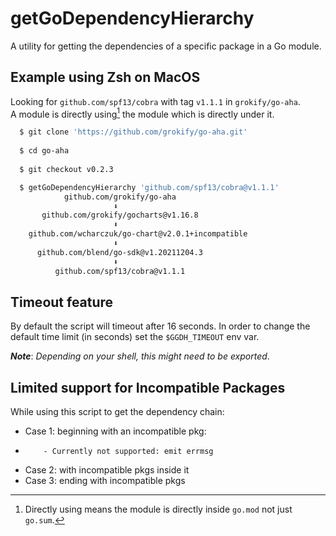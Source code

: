 getGoDependencyHierarchy
========================
A utility for getting the dependencies of a specific package in a Go module.

Example using Zsh on MacOS
--------------------------
Looking for `github.com/spf13/cobra` with tag `v1.1.1` in `grokify/go-aha`.  
A module is directly using[^1] the module which is directly under it.
```sh
  $ git clone 'https://github.com/grokify/go-aha.git'
 
  $ cd go-aha
 
  $ git checkout v0.2.3

  $ getGoDependencyHierarchy 'github.com/spf13/cobra@v1.1.1'
            github.com/grokify/go-aha
                       ⬇
       github.com/grokify/gocharts@v1.16.8
                       ⬇
    github.com/wcharczuk/go-chart@v2.0.1+incompatible
                       ⬇
      github.com/blend/go-sdk@v1.20211204.3
                       ⬇
          github.com/spf13/cobra@v1.1.1
```
[^1]: Directly using means the module is directly inside `go.mod` not just `go.sum`.

Timeout feature
---------------
By default the script will timeout after 16 seconds.  In order to change the default time limit (in seconds) set the `$GGDH_TIMEOUT` env var.

___Note___: _Depending on your shell, this might need to be exported_.

Limited support for Incompatible Packages
-----------------------------------------
While using this script to get the dependency chain:
 - Case 1: beginning with an incompatible pkg:
 -         - Currently not supported: emit errmsg
 - Case 2: with incompatible pkgs inside it
 - Case 3: ending with incompatible pkgs
